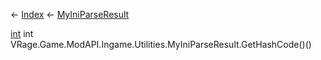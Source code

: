 ← [Index](Api-Index) ← [MyIniParseResult](VRage.Game.ModAPI.Ingame.Utilities.MyIniParseResult)

[int](System.Int32) int VRage.Game.ModAPI.Ingame.Utilities.MyIniParseResult.GetHashCode()()